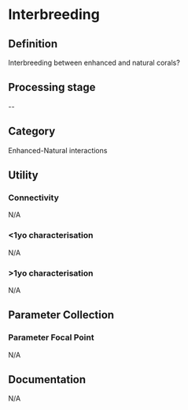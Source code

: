 # Interbreeding
<!-- 
{: .no_toc .text-delta }
* TOC
{:toc} -->

## Definition

Interbreeding between enhanced and natural corals?

## Processing stage

-- 

## Category

Enhanced-Natural interactions

## Utility 
### Connectivity

N/A
### <1yo characterisation

N/A 

### >1yo characterisation

N/A

## Parameter Collection
### Parameter Focal Point

N/A

## Documentation

N/A
